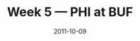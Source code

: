 ---
layout: game
title: Week 5 — PHI at BUF
season: 2011
game_id: 2011_05_PHI_BUF
week: 5
date: 2011-10-09
home_team: BUF
away_team: PHI
final_home: 31
final_away: 24
pbp_url: /assets/data/pbp/2011/2011_05_PHI_BUF.csv.gz
---